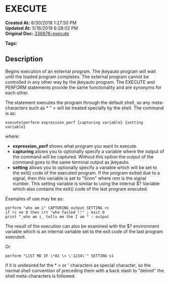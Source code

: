 # EXECUTE

**Created At:** 8/30/2018 1:27:50 PM  
**Updated At:** 5/16/2019 6:28:02 PM  
**Original Doc:** [336876-execute](https://docs.jbase.com/48575-jkeyauto/336876-execute)  

**Tags:**
<badge text='program profiling' vertical='middle' />

## Description

Begins execution of an external program. The jkeyauto program will wait until the loaded program completes. The external program cannot be controlled in any other way by the jkeyauto program. The EXECUTE and PERFORM statements provide the same functionality and are synonyms for each other.

The statement executes the program through the default shell, so any meta-characters such as \* " &gt; will be treated specially by the shell. The command is as:

```
execute|perform expression_perf {capturing variable} {setting variable}
```

where:

- **expression\_perf** shows what program you want to execute.
- **capturing** allows you to optionally specify a variable where the output of the command will be captured. Without this option the output of the command goes to the same terminal output as jkeyauto.
- **setting** allows you to optionally specify a variable which will be set to the exit() code of the executed program. If the program exited due to a signal, then this variable is set to "Snnn" where nnn is the signal number. This setting variable is similar to using the internal $? Variable which also contains the exit() code of the last program executed.


Examples of use may be as:

```
perform "who am i" CAPTURING output SETTING rc
if rc ne 0 then crt "who failed !!" ; exit 0
print "_who am i_ tells me the I am " : output
```

The result of the execution can also be examined with the $? environment variable which is an internal variable set to the exit code of the last program executed.

Or

```
perform "LIST MD IF \*A1 \> \'1234\'" SETTING s1
```

if it is undesired for the \* &gt; or ' characters as special character, so the normal shell convention of preceding them with a back slash to "delimit" the shell meta-characters is followed.
